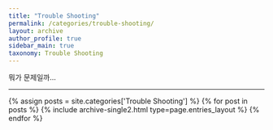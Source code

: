 ```yaml
---
title: "Trouble Shooting"
permalink: /categories/trouble-shooting/
layout: archive
author_profile: true
sidebar_main: true
taxonomy: Trouble Shooting
---
```


뭐가 문제일까...

--------

{% assign posts = site.categories['Trouble Shooting'] %}
{% for post in posts %} {% include archive-single2.html type=page.entries_layout %} {% endfor %}

